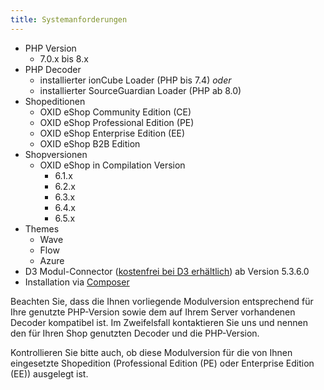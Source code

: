 ```yaml
---
title: Systemanforderungen
---
```


* PHP Version
    * 7.0.x bis 8.x
* PHP Decoder
    * installierter ionCube Loader (PHP bis 7.4) *oder*
    * installierter SourceGuardian Loader (PHP ab 8.0)
* Shopeditionen
    * OXID eShop Community Edition (CE)
    * OXID eShop Professional Edition (PE)
    * OXID eShop Enterprise Edition (EE)
    * OXID eShop B2B Edition
* Shopversionen
    * OXID eShop in Compilation Version 
        * 6.1.x
        * 6.2.x
        * 6.3.x
        * 6.4.x
        * 6.5.x
* Themes
    * Wave
    * Flow
    * Azure
* D3 Modul-Connector ([kostenfrei bei D3 erhältlich](https://www.oxidmodule.com/connector/)) ab Version 5.3.6.0 
* Installation via [Composer](https://getcomposer.org)

Beachten Sie, dass die Ihnen vorliegende Modulversion entsprechend für Ihre genutzte PHP-Version sowie dem auf Ihrem Server vorhandenen Decoder  kompatibel ist. Im Zweifelsfall kontaktieren Sie uns und nennen den für Ihren Shop genutzten Decoder und die PHP-Version.

Kontrollieren Sie bitte auch, ob diese Modulversion für die von Ihnen eingesetzte Shopedition (Professional Edition (PE) oder Enterprise Edition (EE)) ausgelegt ist. 
